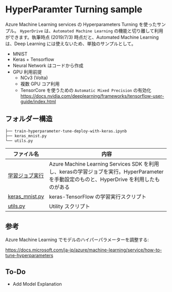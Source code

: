 # HyperParamter Turning sample

Azure Machine Learning services の  Hyperparameters Turning を使ったサンプル。 `HyperDrive` は、`Automated Machine Learning` の機能と切り離して利用ができます。執筆時点 (2019/7/3) 時点だと、Automated Machine Learning は、Deep Learning には使えないため、単独のサンプルとして。

  - MNIST
  - Keras + Tensorflow
  - Neural Network はコードから作成
  - GPU 利用前提
    - NCv3 (Volta)
    - 複数 GPU コア利用
    - TensorCore を使うための `Automatic Mixed Precision` の有効化
    https://docs.nvidia.com/deeplearning/frameworks/tensorflow-user-guide/index.html

## フォルダー構造


```bash
├── train-hyperparameter-tune-deploy-with-keras.ipynb
├── keras_mnist.py
└── utils.py
```

| ファイル名                               | 内容 |
| ---------------------------------------- | ----------------- |
| [学習ジョブ実行](train-hyperparameter-tune-deploy-with-keras.ipynb)  | Azure Machine Learning Services SDK を利用し、kerasの学習ジョブを実行。HyperParameterを手動設定のものと、HyperDrive を利用したものがある              | 
| [keras_mnist.py](keras_mnist.py) | keras-TensorFlow の学習実行スクリプト |   
| [utils.py](utils.py) | Utility スクリプト   |  

## 参考

Azure Machine Learning でモデルのハイパーパラメーターを調整する:

https://docs.microsoft.com/ja-jp/azure/machine-learning/service/how-to-tune-hyperparameters

## To-Do
- Add Model Explanation